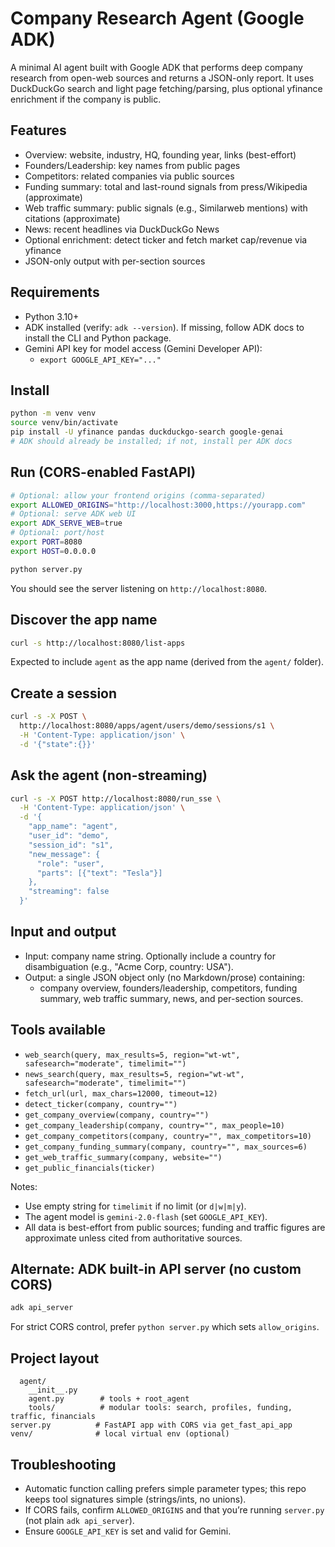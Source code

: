 # Company Research Agent (Google ADK)

A minimal AI agent built with Google ADK that performs deep company research from open-web sources and returns a JSON-only report. It uses DuckDuckGo search and light page fetching/parsing, plus optional yfinance enrichment if the company is public.

## Features

- Overview: website, industry, HQ, founding year, links (best-effort)
- Founders/Leadership: key names from public pages
- Competitors: related companies via public sources
- Funding summary: total and last-round signals from press/Wikipedia (approximate)
- Web traffic summary: public signals (e.g., Similarweb mentions) with citations (approximate)
- News: recent headlines via DuckDuckGo News
- Optional enrichment: detect ticker and fetch market cap/revenue via yfinance
- JSON-only output with per-section sources

## Requirements

- Python 3.10+
- ADK installed (verify: `adk --version`). If missing, follow ADK docs to install the CLI and Python package.
- Gemini API key for model access (Gemini Developer API):
  - `export GOOGLE_API_KEY="..."`

## Install

```bash
python -m venv venv
source venv/bin/activate
pip install -U yfinance pandas duckduckgo-search google-genai
# ADK should already be installed; if not, install per ADK docs
```

## Run (CORS-enabled FastAPI)

```bash
# Optional: allow your frontend origins (comma-separated)
export ALLOWED_ORIGINS="http://localhost:3000,https://yourapp.com"
# Optional: serve ADK web UI
export ADK_SERVE_WEB=true
# Optional: port/host
export PORT=8080
export HOST=0.0.0.0

python server.py
```

You should see the server listening on `http://localhost:8080`.

## Discover the app name

```bash
curl -s http://localhost:8080/list-apps
```

Expected to include `agent` as the app name (derived from the `agent/` folder).

## Create a session

```bash
curl -s -X POST \
  http://localhost:8080/apps/agent/users/demo/sessions/s1 \
  -H 'Content-Type: application/json' \
  -d '{"state":{}}'
```

## Ask the agent (non-streaming)

```bash
curl -s -X POST http://localhost:8080/run_sse \
  -H 'Content-Type: application/json' \
  -d '{
    "app_name": "agent",
    "user_id": "demo",
    "session_id": "s1",
    "new_message": {
      "role": "user",
      "parts": [{"text": "Tesla"}]
    },
    "streaming": false
  }'
```

## Input and output

- Input: company name string. Optionally include a country for disambiguation (e.g., "Acme Corp, country: USA").
- Output: a single JSON object only (no Markdown/prose) containing:
  - company overview, founders/leadership, competitors, funding summary, web traffic summary, news, and per-section sources.

## Tools available

- `web_search(query, max_results=5, region="wt-wt", safesearch="moderate", timelimit="")`
- `news_search(query, max_results=5, region="wt-wt", safesearch="moderate", timelimit="")`
- `fetch_url(url, max_chars=12000, timeout=12)`
- `detect_ticker(company, country="")`
- `get_company_overview(company, country="")`
- `get_company_leadership(company, country="", max_people=10)`
- `get_company_competitors(company, country="", max_competitors=10)`
- `get_company_funding_summary(company, country="", max_sources=6)`
- `get_web_traffic_summary(company, website="")`
- `get_public_financials(ticker)`

Notes:

- Use empty string for `timelimit` if no limit (or `d|w|m|y`).
- The agent model is `gemini-2.0-flash` (set `GOOGLE_API_KEY`).
- All data is best-effort from public sources; funding and traffic figures are approximate unless cited from authoritative sources.

## Alternate: ADK built-in API server (no custom CORS)

```bash
adk api_server
```

For strict CORS control, prefer `python server.py` which sets `allow_origins`.

## Project layout

```
  agent/
    __init__.py
    agent.py        # tools + root_agent
    tools/          # modular tools: search, profiles, funding, traffic, financials
server.py          # FastAPI app with CORS via get_fast_api_app
venv/              # local virtual env (optional)
```

## Troubleshooting

- Automatic function calling prefers simple parameter types; this repo keeps tool signatures simple (strings/ints, no unions).
- If CORS fails, confirm `ALLOWED_ORIGINS` and that you’re running `server.py` (not plain `adk api_server`).
- Ensure `GOOGLE_API_KEY` is set and valid for Gemini.
